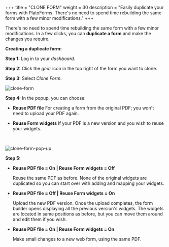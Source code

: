 +++
title = "CLONE FORM"
weight = 30
description = "Easily duplicate your forms with PlatoForms. There's no need to spend time rebuilding the same form with a few minor modifications."
+++

There's no need to spend time rebuilding the same form with a few minor modifications. In a few clicks, you can **duplicate a form** and make the changes you require.

**Creating a duplicate form:**

**Step 1:** Log in to your *dashboard*.

**Step 2:** Click the *gear* icon in the top right of the form you want to clone.

**Step 3:** Select *Clone Form*.

![clone-form](/images/clone-form.png)

**Step 4:** In the popup, you can choose:

- **Reuse PDF file**
  For creating a form from the original PDF; you won't need to upload your PDF again. 

- **Reuse Form widgets**
  If your PDF is a new version and you wish to reuse your widgets.

  ​

![clone-form-pop-up](/images/clone-form-pop-up.png)



**Step 5:** 

- **Reuse PDF file = On | Reuse Form widgets = Off**

   Reuse the same PDF as before. None of the original widgets are duplicated so you can start over with adding and mapping your widgets.

- **Reuse PDF file = Off | Reuse Form widgets = On** 

   Upload the new PDF version. Once the upload completes, the form builder opens displaying all the previous version's widgets. The widgets are located in same positions as before, but you can move them around and edit them if you wish.

- **Reuse PDF file = On | Reuse Form widgets = On**

   Make small changes to a new web form, using the same PDF.

